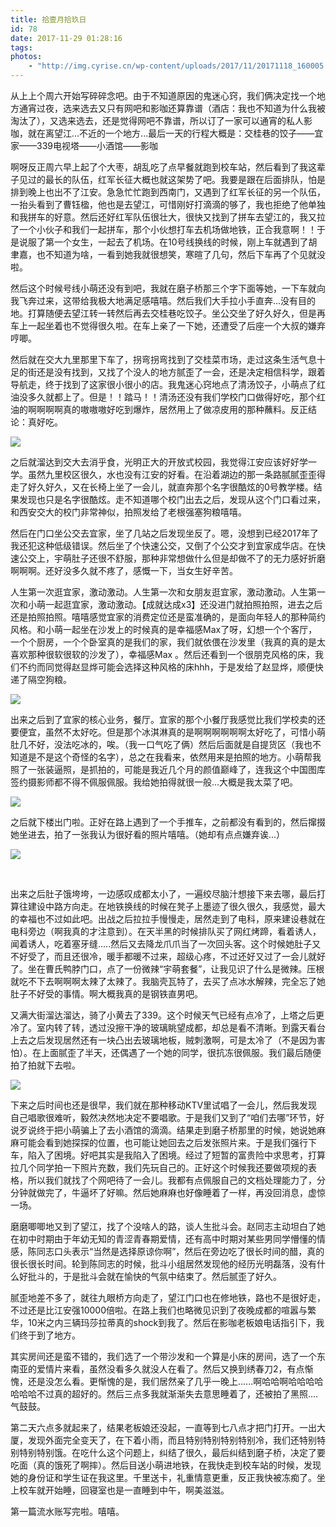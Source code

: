 ```yaml
---
title: 拾壹月拾玖日
id: 78
date: 2017-11-29 01:28:16
tags:
photos:
    - "http://img.cyrise.cn/wp-content/uploads/2017/11/20171118_160005.jpg"
---
```


从上上个周六开始写碎碎念吧。由于不知道原因的鬼迷心窍，我们俩决定找一个地方通宵过夜，选来选去又只有网吧和影咖还算靠谱（酒店：我也不知道为什么我被淘汰了），又选来选去，还是觉得网吧不靠谱，所以订了一家可以通宵的私人影咖，就在离望江...不近的一个地方...最后一天的行程大概是：交桂巷的饺子——宜家——339电视塔——小酒馆——影咖

啊呀反正周六早上起了个大枣，胡乱吃了点早餐就跑到校车站，然后看到了我这辈子见过的最长的队伍，红军长征大概也就这架势了吧。我要是跟在后面排队，怕是排到晚上也出不了江安。急急忙忙跑到西南门，又遇到了红军长征的另一个队伍，一抬头看到了曹钰楹，他也是去望江，可惜刚好打滴滴的够了，我也拒绝了他单独和我拼车的好意。然后还好红军队伍很壮大，很快又找到了拼车去望江的，我又拉了一个小伙子和我们一起拼车，那个小伙想打车去机场做地铁，正合我意啊！！于是说服了第一个女生，一起去了机场。在10号线换线的时候，刚上车就遇到了胡聿嘉，也不知道为啥，一看到她我就很想笑，寒暄了几句，然后下车再了个见就没啦。

然后这个时候号线小萌还没有到吧，我就在磨子桥那三个字下面等她，一下车就向我飞奔过来，这带给我极大地满足感嘻嘻。然后我们大手拉小手直奔...没有目的地。打算随便去望江转一转然后再去交桂巷吃饺子。坐公交坐了好久好久，但是再车上一起坐着也不觉得很久啦。在车上亲了一下她，还遭受了后座一个大叔的嫌弃哼唧。

然后就在交大九里那里下车了，拐弯拐弯找到了交桂菜市场，走过这条生活气息十足的街还是没有找到，又找了个没人的地方腻歪了一会，还是决定相信科学，跟着导航走，终于找到了这家很小很小的店。我鬼迷心窍地点了清汤饺子，小萌点了红油没多久就都上了。但是！！踏马！！清汤还没有我们学校门口做得好吃，那个红油的啊啊啊啊真的嗷嗷嗷好吃到爆炸，居然用上了做凉皮用的那种蘸料。反正结论：真好吃。

![](http://img.cyrise.cn/wp-content/uploads/2017/11/1511893024182.jpeg)

之后就溜达到交大去消乎食，光明正大的开放式校园，我觉得江安应该好好学一学。虽然九里校区很久，水也没有江安的好看。在沿着湖边的那一条路腻腻歪歪得走了好久好久，又在长椅上坐了一会儿，就直奔那个名字很酷炫的0号教学楼。结果发现也只是名字很酷炫。走不知道哪个校门出去之后，发现从这个门口看过来，和西安交大的校门非常神似，拍照发给了老根强塞狗粮嘻嘻。

然后在门口坐公交去宜家，坐了几站之后发现坐反了。嗯，没想到已经2017年了我还犯这种低级错误。然后坐了个快速公交，又倒了个公交才到宜家成华店。在快速公交上，宇萌肚子还很不舒服，那种非常想做什么但是却做不了的无力感好折磨啊啊啊。还好没多久就不疼了，感慨一下，当女生好辛苦。

人生第一次逛宜家，激动激动。人生第一次和女朋友逛宜家，激动激动。人生第一次和小萌一起逛宜家，激动激动。【成就达成x3】还没进门就拍照拍照，进去之后还是拍照拍照。嘻嘻感觉宜家的消费定位还是蛮准确的，是面向年轻人的那种简约风格。和小萌一起坐在沙发上的时候真的是幸福感Max了呀，幻想一个个客厅，一个个厨房，一个个卧室真的是我们的家，我们就依偎在沙发里（我真的真的是太喜欢那种很软很软的沙发了），幸福感Max 。然后还看到一个很朋克风格的床，我们不约而同觉得赵显烨可能会选择这种风格的床hhh，于是发给了赵显烨，顺便快递了隔空狗粮。

![](http://img.cyrise.cn/wp-content/uploads/2017/11/7feaf3ff9c9b602a.jpg)

出来之后到了宜家的核心业务，餐厅。宜家的那个小餐厅我感觉比我们学校卖的还要便宜，虽然不太好吃。但是那个冰淇淋真的是啊啊啊啊啊啊太好吃了，可惜小萌肚几不好，没法吃冰的，唉。（我一口气吃了俩）然后后面就是自提货区（我也不知道是不是这个奇怪的名字），总之在我看来，依然用来是拍照的地方。小萌帮我照了一张装逼照，是抓拍的，可能是我近几个月的颜值巅峰了，连我这个中国图库签约摄影师都不得不佩服佩服。我给她拍得就很一般...大概是我太菜了吧。

![](http://img.cyrise.cn/wp-content/uploads/2017/11/20171118_160005.jpg)


之后就下楼出门啦。正好在路上遇到了一个手推车，之前都没有看到的，然后撺掇她坐进去，拍了一张我认为很好看的照片嘻嘻。（她却有点点嫌弃诶...）

![](http://img.cyrise.cn/wp-content/uploads/2017/11/2017-11-18-04.29.00-1.jpg)

&nbsp;

出来之后肚子饿垮垮，一边感叹成都太小了，一遍绞尽脑汁想接下来去哪，最后打算往建设中路方向走。在地铁换线的时候在凳子上墨迹了很久很久，我感觉，最大的幸福也不过如此吧。出战之后拉拉手慢慢走，居然走到了电科，原来建设巷就在电科旁边（啊我真的才注意到）。在天半黑的时候排队买了网红烤蹄，看着诱人，闻着诱人，吃着塞牙缝.....然后又去降龙爪爪当了一次回头客。这个时候她肚子又不好受了，而且还很冷，暖手都暖不过来，超级心疼，不过还好又过了一会儿就好了。坐在曹氏鸭脖门口，点了一份微辣“宇萌套餐”，让我见识了什么是微辣。压根就吃不下去啊啊啊太辣了太辣了。我脑壳瓦特了，去买了点冰水解辣，完全忘了她肚子不好受的事情。啊大概我真的是钢铁直男吧。

又满大街溜达溜达，骑了小黄去了339。这个时候天气已经有点冷了，上塔之后更冷了。室内转了转，透过没擦干净的玻璃眺望成都，却总是看不清晰。到露天看台上去之后发现居然还有一块凸出去玻璃地板，贼刺激啊，可是太冷了（不是因为害怕）。在上面腻歪了半天，还偶遇了一个她的同学，很抗冻很佩服。我们最后随便拍了拍就下去啦。

![](http://img.cyrise.cn/wp-content/uploads/2017/11/20171118_200018.jpg)

下来之后时间也还是很早，我们就在那种移动KTV里试唱了一会儿，然后我发现自己唱歌很难听，毅然决然地决定不要唱歌。于是我们又到了“咱们去哪”环节，好说歹说终于把小萌骗上了去小酒馆的滴滴。结果走到磨子桥那里的时候，她说她麻麻可能会看到她探探的位置，也可能让她回去之后发张照片来。于是我们强行下车，陷入了困境。好吧其实是我陷入了困境。经过了短暂的富贵险中求思考，打算拉几个同学拍一下照片充数，我们先玩自己的。正好这个时候我还要做项规的表格，所以我们就找了个网吧待了一会儿。我都有点佩服自己的文档处理能力了，分分钟就做完了，牛逼坏了好嘛。然后她麻麻也好像睡着了一样，再没回消息，虚惊一场。

磨磨唧唧地又到了望江，找了个没啥人的路，谈人生批斗会。赵同志主动坦白了她在初中时期由于年幼无知的青涩青春期爱情，还有高中时期对某些男同学懵懂的情感，陈同志口头表示“当然是选择原谅你啊”，然后在旁边吃了很长时间的醋，真的很长很长时间。轮到陈同志的时候，批斗小组居然发现他的经历光明磊落，没有什么好批斗的，于是批斗会就在愉快的气氛中结束了。然后腻歪了好久。

腻歪地差不多了，就往九眼桥方向走了，望江门口也在修地铁，路也不是很好走，不过还是比江安强10000倍啦。在路上我们也略微见识到了夜晚成都的喧嚣与繁华，10米之内三辆玛莎拉蒂真的shock到我了。然后在影咖老板娘电话指引下，我们终于到了地方。

其实房间还是蛮不错的，我们选了一个带沙发和一个算是小床的房间，选了一个东南亚的爱情片来看，虽然没看多久就没人在看了。然后又换到绣春刀2，有点惭愧，还是没怎么看。更惭愧的是，我们居然亲了几乎一晚上......啊哈哈啊哈哈哈哈哈哈哈不过真的超好的。然后三点多我就渐渐失去意思睡着了，还被拍了黑照....气鼓鼓。

第二天六点多就起来了，结果老板娘还没起，一直等到七八点才把门打开。一出大厦，发现外面完全变天了，在下着小雨，而且特别特别特别特别冷，我们还特别特别特别特别饿。在吃什么这个问题上，纠结了很久，最后纠结到磨子桥，决定了要吃面（真的饿死了啊摔）。然后目送小萌进地铁，在我快走到校车站的时候，发现她的身份证和学生证在我这里。千里送卡，礼重情意更重，反正我快被冻痴了。坐上校车就开始睡，回寝室也是一直睡到中午，啊美滋滋。

第一篇流水账写完啦。嘻嘻。